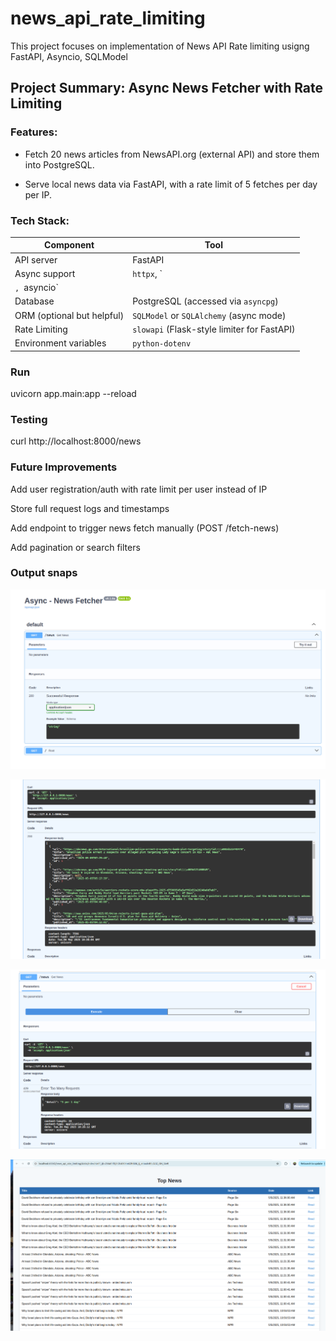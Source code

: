 # news_api_rate_limiting
This project focuses on implementation of News API Rate limiting usigng FastAPI, Asyncio, SQLModel


##  Project Summary: Async News Fetcher with Rate Limiting

### Features:

- Fetch 20 news articles from NewsAPI.org (external API) and store them into PostgreSQL.

- Serve local news data via FastAPI, with a rate limit of 5 fetches per day per IP.

### Tech Stack:

| Component                  | Tool                                        |
| -------------------------- | ------------------------------------------- |
| API server                 | FastAPI                                     |
| Async support              | `httpx`, `
`, `asyncio`               |
| Database                   | PostgreSQL (accessed via `asyncpg`)         |
| ORM (optional but helpful) | `SQLModel` or `SQLAlchemy` (async mode)     |
| Rate Limiting              | `slowapi` (Flask-style limiter for FastAPI) |
| Environment variables      | `python-dotenv`                             |

### Run
uvicorn app.main:app --reload


### Testing
curl http://localhost:8000/news


### Future Improvements
Add user registration/auth with rate limit per user instead of IP

Store full request logs and timestamps

Add endpoint to trigger news fetch manually (POST /fetch-news)

Add pagination or search filters


### Output snaps

![img_1.png](img_1.png)

![img_2.png](img_2.png)

![img.png](img.png)

![img_3.png](img_3.png)